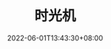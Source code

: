 ---
title: "时光机"
featured_image: 'https://cdn.digcss.com/gallery/time/1699359ec5a00fa3801aa205f63a2ed8.JPG'
date: 2022-06-01T13:43:30+08:00
comment: true
covers: [
    'https://cdn.digcss.com/gallery/time/1699359ec5a00fa3801aa205f63a2ed8.JPG',
    'https://cdn.digcss.com/gallery/time/me3.jpg',
    'https://cdn.digcss.com/gallery/time/133d61b53b9f8d7564a2ad508ccc7a7f.JPG',
    'https://cdn.digcss.com/gallery/time/7729e74ea0caa44eb93a47109a5f3e44.JPG'
]

imgs: [
    'https://cdn.digcss.com/gallery/time/me1.jpg',
    'https://cdn.digcss.com/gallery/time/133d61b53b9f8d7564a2ad508ccc7a7f.JPG',
    
    'https://cdn.digcss.com/gallery/time/1699359ec5a00fa3801aa205f63a2ed8.JPG',
    'https://cdn.digcss.com/gallery/time/43536e9316ed34947179afc2ed011b0b.JPG',
    'https://cdn.digcss.com/gallery/time/me3.jpg',
    'https://cdn.digcss.com/gallery/time/7729e74ea0caa44eb93a47109a5f3e44.JPG',
    'https://cdn.digcss.com/gallery/time/cae68d4c245e0f3fc08e882c9f913ab9.JPG',
    'https://cdn.digcss.com/gallery/time/e86bc31535524e7792c149e32d3a63cf.JPG',
    'https://cdn.digcss.com/gallery/time/me4.JPG'
]
description: "Time is ticking out"
---